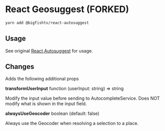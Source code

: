 # React Geosuggest (FORKED)

```sh
yarn add @bigfishtv/react-autosuggest
```

## Usage

See original [React Autosuggest](https://github.com/ubilabs/react-geosuggest) for usage.

## Changes

Adds the following additional props

**transformUserInput** function (userInput: string) => string

Modify the input value before sending to AutocompleteService. Does NOT modify what is shown in the input field.

**alwaysUseGeocoder** boolean (default: false)

Always use the Geocoder when resolving a selection to a place.

